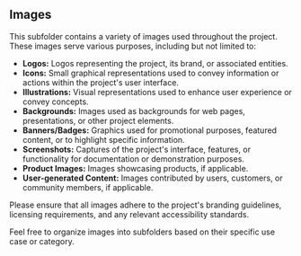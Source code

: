 ## Images

This subfolder contains a variety of images used throughout the project. These images serve various purposes, including but not limited to:

- **Logos:** Logos representing the project, its brand, or associated entities.
- **Icons:** Small graphical representations used to convey information or actions within the project's user interface.
- **Illustrations:** Visual representations used to enhance user experience or convey concepts.
- **Backgrounds:** Images used as backgrounds for web pages, presentations, or other project elements.
- **Banners/Badges:** Graphics used for promotional purposes, featured content, or to highlight specific information.
- **Screenshots:** Captures of the project's interface, features, or functionality for documentation or demonstration purposes.
- **Product Images:** Images showcasing products, if applicable.
- **User-generated Content:** Images contributed by users, customers, or community members, if applicable.

Please ensure that all images adhere to the project's branding guidelines, licensing requirements, and any relevant accessibility standards.

Feel free to organize images into subfolders based on their specific use case or category.
